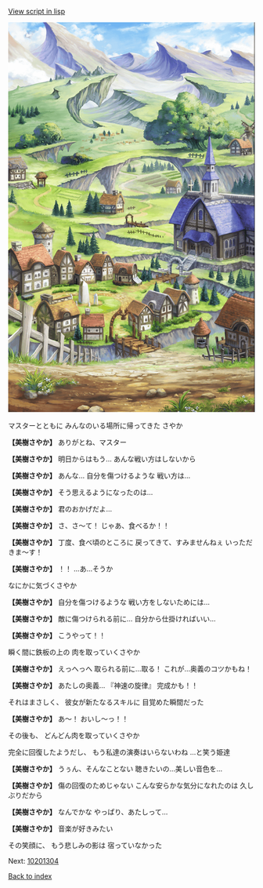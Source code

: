 [View script in lisp](../scripts/10201303.txt)

![004_outland.png](../images/backgrounds/004_outland.png)

マスターとともに
みんなのいる場所に帰ってきた
さやか

**【美樹さやか】**
ありがとね、マスター

**【美樹さやか】**
明日からはもう…
あんな戦い方はしないから

**【美樹さやか】**
あんな…
自分を傷つけるような
戦い方は…

**【美樹さやか】**
そう思えるようになったのは…

**【美樹さやか】**
君のおかげだよ…

**【美樹さやか】**
さ、さ〜て！
じゃあ、食べるか！！

**【美樹さやか】**
丁度、食べ頃のところに
戻ってきて、すみませんねぇ
いっただきま〜す！

**【美樹さやか】**
！！
…あ…そうか

なにかに気づくさやか

**【美樹さやか】**
自分を傷つけるような
戦い方をしないためには…

**【美樹さやか】**
敵に傷つけられる前に…
自分から仕掛ければいい…

**【美樹さやか】**
こうやって！！

瞬く間に鉄板の上の
肉を取っていくさやか

**【美樹さやか】**
えっへっへ
取られる前に…取る！
これが…奥義のコツかもね！

**【美樹さやか】**
あたしの奥義…
『神速の旋律』
完成かも！！

それはまさしく、
彼女が新たなるスキルに
目覚めた瞬間だった

**【美樹さやか】**
あ〜！
おいし〜っ！！

その後も、
どんどん肉を取っていくさやか

完全に回復したようだし、
もう私達の演奏はいらないわね
…と笑う姫達

**【美樹さやか】**
うぅん、そんなことない
聴きたいの…美しい音色を…

**【美樹さやか】**
傷の回復のためじゃない
こんな安らかな気分になれたのは
久しぶりだから

**【美樹さやか】**
なんでかな
やっぱり、あたしって…

**【美樹さやか】**
音楽が好きみたい

その笑顔に、
もう悲しみの影は
宿っていなかった

Next: [10201304](10201304.md)

[Back to index](index.md)
